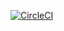 [![CircleCI](https://circleci.com/gh/melezhikova/Symbol_2/tree/master.svg?style=svg)](https://circleci.com/gh/melezhikova/Symbol_2/tree/master)
